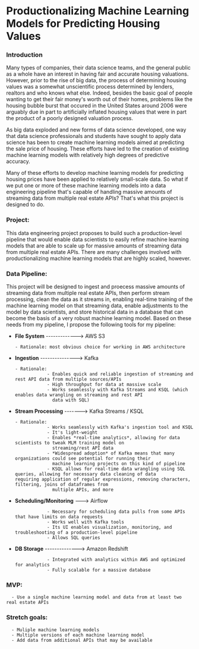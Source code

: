 # Productionalizing Machine Learning Models for Predicting Housing Values

### Introduction

Many types of companies, their data science teams, and the general public as a whole have an interest in having fair and accurate housing valuations. However, prior to the rise of big data, the process of determining housing values was a somewhat unscientific process determined by lenders, realtors and who knows what else. Indeed, besides the basic goal of people wanting to get their fair money's worth out of their homes, problems like the housing bubble burst that occured in the United States around 2006 were arguably due in part to artificially inflated housing values that were in part the product of a poorly designed valuation process. 

As big data exploded and new forms of data science developed, one way that data science professionals and students have sought to apply data science has been to create machine learning models aimed at predicting the sale price of housing. These efforts have led to the creation of existing machine learning models with relatively high degrees of predictive accuracy. 

Many of these efforts to develop machine learning models for predicting housing prices have been applied to relatively small-scale data. So what if we put one or more of these machine learning models into a data engineering pipeline that's capable of handling massive amounts of streaming data from multiple real estate APIs? That's what this project is designed to do.

### Project:

This data engineering project proposes to build such a production-level pipeline that would enable data scientists to easily refine machine learning models that are able to scale up for massive amounts of streaming data from multiple real estate APIs. There are many challenges involved with productionalizing machine learning models that are highly scaled, however.


### Data Pipeline:

This project will be designed to ingest and proecess massive amounts of streaming data from multiple real estate APIs, then perform stream processing, clean the data as it streams in, enabling real-time training of the machine learning model on that streaming data, enable adjustments to the model by data scientists, and store historical data in a database that can become the basis of a very robust machine learning model.  Based on these needs from my pipeline, I propose the following tools for my pipeline:

- **File System** -------------> AWS S3 

      - Rationale: most obvious choice for working in AWS architecture


- **Ingestion** ---------------> Kafka

      - Rationale:
                  - Enables quick and reliable ingestion of streaming and rest API data from multiple sources/APIs
                  - High throughput for data at massive scale
                  - Works seamlessly with Kafka Streams and KSQL (which enables data wrangling on streaming and rest API  
                    data with SQL)


- **Stream Processing** -------> Kafka Streams / KSQL
                  
      - Rationale:
                  - Works seamlessly with Kafka's ingestion tool and KSQL
                  - It's light-weight
                  - Enables *real-time analytics*, allowing for data scientists to tweak MLM training model on 
                    streaming/rest API data
                  - *Widespread adoption* of Kafka means that many organizations could see potential for running their  
                    machine learning projects on this kind of pipeline
                  - KSQL allows for real-time data wrangling using SQL queries, allowing for necessary data cleaning of data                     requiring application of regular expressions, removing characters, filtering, joins of dataframes from
                    multiple APIs, and more 
                    

- **Scheduling/Monitoring** ---> Airflow

                  - Necessary for scheduling data pulls from some APIs that have limits on data requests
                  - Works well with Kafka tools
                  - Its UI enables visualization, monitoring, and troubleshooting of a production-level pipeline
                  - Allows SQL queries
               

- **DB Storage** --------------> Amazon Redshift

                  - Integrated with analytics within AWS and optimized for analytics
                  - Fully scalable for a massive database


### MVP:

      - Use a single machine learning model and data from at least two real estate APIs

### Stretch goals: 

      - Muliple machine learning models
      - Multiple versions of each machine learning model
      - Add data from additional APIs that may be available
      

